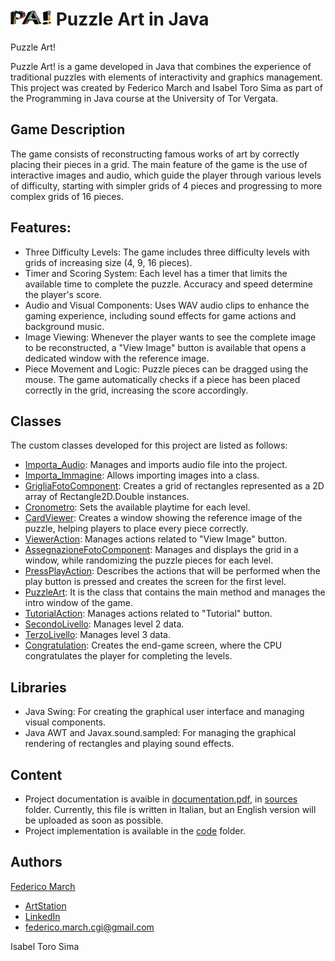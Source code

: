 # ![icon](https://github.com/FedericoCGI/Puzzle-Art-in-Java/blob/main/images/PA_icon.png)    Puzzle Art in Java

Puzzle Art!

Puzzle Art! is a game developed in Java that combines the experience of traditional puzzles with elements of interactivity and graphics management. This project was created by Federico March and Isabel Toro Sima as part of the Programming in Java course at the University of Tor Vergata.

## Game Description

The game consists of reconstructing famous works of art by correctly placing their pieces in a grid. The main feature of the game is the use of interactive images and audio, which guide the player through various levels of difficulty, starting with simpler grids of 4 pieces and progressing to more complex grids of 16 pieces.

## Features:

- Three Difficulty Levels: The game includes three difficulty levels with grids of increasing size (4, 9, 16 pieces).
- Timer and Scoring System: Each level has a timer that limits the available time to complete the puzzle. Accuracy and speed determine the player's score.
- Audio and Visual Components: Uses WAV audio clips to enhance the gaming experience, including sound effects for game actions and background music.
- Image Viewing: Whenever the player wants to see the complete image to be reconstructed, a "View Image" button is available that opens a dedicated window with the reference image.
- Piece Movement and Logic: Puzzle pieces can be dragged using the mouse. The game automatically checks if a piece has been placed correctly in the grid, increasing the score accordingly.

## Classes

The custom classes developed for this project are listed as follows:
- [Importa_Audio](https://github.com/FedericoCGI/Puzzle-Art-in-Java/blob/main/code/src/Importa_Audio.java): Manages and imports audio file into the project.
- [Importa_Immagine](https://github.com/FedericoCGI/Puzzle-Art-in-Java/blob/main/code/src/Importa_Immagine.java): Allows importing images into a class.
- [GrigliaFotoComponent](https://github.com/FedericoCGI/Puzzle-Art-in-Java/blob/main/code/src/GrigliaFotoComponent.java): Creates a grid of rectangles represented as a 2D array of Rectangle2D.Double instances.
- [Cronometro](https://github.com/FedericoCGI/Puzzle-Art-in-Java/blob/main/code/src/Cronometro.java): Sets the available playtime for each level.
- [CardViewer](https://github.com/FedericoCGI/Puzzle-Art-in-Java/blob/main/code/src/CardViewer.java): Creates a window showing the reference image of the puzzle, helping players to place every piece correctly.
- [ViewerAction](https://github.com/FedericoCGI/Puzzle-Art-in-Java/blob/main/code/src/ViewerAction.java): Manages actions related to "View Image" button.
- [AssegnazioneFotoComponent](https://github.com/FedericoCGI/Puzzle-Art-in-Java/blob/main/code/src/AssegnazioneFotoComponent.java): Manages and displays the grid in a window, while randomizing the puzzle pieces for each level.
- [PressPlayAction](https://github.com/FedericoCGI/Puzzle-Art-in-Java/blob/main/code/src/PressPlayAction.java): Describes the actions that will be performed when the play button is pressed and creates the screen for the first level.
- [PuzzleArt](https://github.com/FedericoCGI/Puzzle-Art-in-Java/blob/main/code/src/PuzzleArt.java): It is the class that contains the main method and manages the intro window of the game.
- [TutorialAction](https://github.com/FedericoCGI/Puzzle-Art-in-Java/blob/main/code/src/TutorialAction.java): Manages actions related to "Tutorial" button.
- [SecondoLivello](https://github.com/FedericoCGI/Puzzle-Art-in-Java/blob/main/code/src/SecondoLivello.java): Manages level 2 data.
- [TerzoLivello](https://github.com/FedericoCGI/Puzzle-Art-in-Java/blob/main/code/src/TerzoLivello.java): Manages level 3 data. 
- [Congratulation](https://github.com/FedericoCGI/Puzzle-Art-in-Java/blob/main/code/src/Congratulation.java): Creates the end-game screen, where the CPU congratulates the player for completing the levels.

## Libraries

- Java Swing: For creating the graphical user interface and managing visual components.
- Java AWT and Javax.sound.sampled: For managing the graphical rendering of rectangles and playing sound effects.

## Content

- Project documentation is avaible in [documentation.pdf](https://github.com/FedericoCGI/Puzzle-Art-in-Java/blob/main/sources/PA_documentation.pdf), in [sources](https://github.com/FedericoCGI/Puzzle-Art-in-Java/tree/main/sources) folder. Currently, this file is written in Italian, but an English version will be uploaded as soon as possible.
- Project implementation is available in the [code](https://github.com/FedericoCGI/Puzzle-Art-in-Java/tree/main/code) folder.

## Authors

[Federico March](https://github.com/FedericoCGI)
- [ArtStation](https://www.artstation.com/federicomarch_cgi)
- [LinkedIn](https://www.linkedin.com/in/federico-march-a15b17194/)
- federico.march.cgi@gmail.com

Isabel Toro Sima

